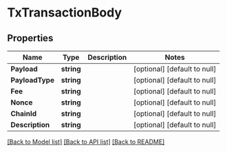 # TxTransactionBody

## Properties
Name | Type | Description | Notes
------------ | ------------- | ------------- | -------------
**Payload** | **string** |  | [optional] [default to null]
**PayloadType** | **string** |  | [optional] [default to null]
**Fee** | **string** |  | [optional] [default to null]
**Nonce** | **string** |  | [optional] [default to null]
**ChainId** | **string** |  | [optional] [default to null]
**Description** | **string** |  | [optional] [default to null]

[[Back to Model list]](../README.md#documentation-for-models) [[Back to API list]](../README.md#documentation-for-api-endpoints) [[Back to README]](../README.md)

